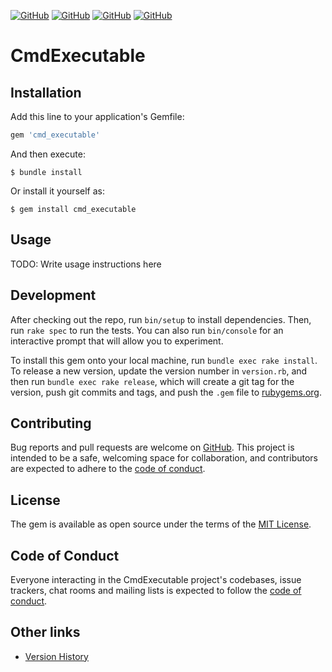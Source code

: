<a href="LICENSE" alt="MIT License"><img alt="GitHub" src="https://img.shields.io/github/license/toshiki670/cmd_executable?style=flat-square"></a>
<a href="https://github.com/toshiki670/cmd_executable/actions" alt="Check action"><img alt="GitHub" src="https://img.shields.io/github/workflow/status/toshiki670/cmd_executable/Ruby?label=Ruby&style=flat-square"></a>
<a href="https://rubygems.org/gems/cmd_executable" alt="Rubygems"><img alt="GitHub" src="https://img.shields.io/gem/dt/cmd_executable?style=flat-square"></a>
<a href="https://rubygems.org/gems/cmd_executable" alt="Rubygems"><img alt="GitHub" src="https://img.shields.io/gem/v/cmd_executable?style=flat-square"></a>

# CmdExecutable
## Installation

Add this line to your application's Gemfile:

```ruby
gem 'cmd_executable'
```

And then execute:

    $ bundle install

Or install it yourself as:

    $ gem install cmd_executable

## Usage

TODO: Write usage instructions here

## Development

After checking out the repo, run `bin/setup` to install dependencies. Then, run `rake spec` to run the tests. You can also run `bin/console` for an interactive prompt that will allow you to experiment.

To install this gem onto your local machine, run `bundle exec rake install`. To release a new version, update the version number in `version.rb`, and then run `bundle exec rake release`, which will create a git tag for the version, push git commits and tags, and push the `.gem` file to [rubygems.org](https://rubygems.org).

## Contributing

Bug reports and pull requests are welcome on [GitHub][source]. This project is intended to be a safe, welcoming space for collaboration, and contributors are expected to adhere to the [code of conduct][conduct].


## License

The gem is available as open source under the terms of the [MIT License][license].

## Code of Conduct

Everyone interacting in the CmdExecutable project's codebases, issue trackers, chat rooms and mailing lists is expected to follow the [code of conduct][conduct].

## Other links
- [Version History][version]

[source]:https://github.com/toshiki670/cmd_executable
[license]:https://github.com/toshiki670/cmd_executable/blob/master/LICENSE
[conduct]:https://github.com/toshiki670/cmd_executable/blob/master/CODE_OF_CONDUCT.md
[version]:https://github.com/toshiki670/cmd_executable/releases
